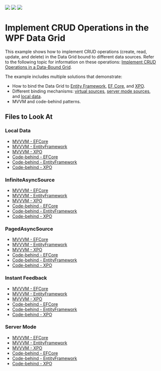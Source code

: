 <!-- default badges list -->
![](https://img.shields.io/endpoint?url=https://codecentral.devexpress.com/api/v1/VersionRange/265491908/21.2.3%2B)
[![](https://img.shields.io/badge/Open_in_DevExpress_Support_Center-FF7200?style=flat-square&logo=DevExpress&logoColor=white)](https://supportcenter.devexpress.com/ticket/details/T899930)
[![](https://img.shields.io/badge/📖_How_to_use_DevExpress_Examples-e9f6fc?style=flat-square)](https://docs.devexpress.com/GeneralInformation/403183)
<!-- default badges end -->
<!--WARNING: This file has been automatically generated. Do not change it manually.-->
# Implement CRUD Operations in the WPF Data Grid

This example shows how to implement CRUD operations (create, read, update, and delete) in the Data Grid bound to different data sources. Refer to the following topic for information on these operations: [Implement CRUD Operations in a Data-Bound Grid](https://docs.devexpress.com/WPF/401907/controls-and-libraries/data-grid/crud-operations).

The example includes multiple solutions that demonstrate:

* How to bind the Data Grid to [Entity Framework](https://docs.microsoft.com/en-us/ef/ef6/), [EF Core](https://docs.microsoft.com/en-us/ef/), and [XPO](https://docs.devexpress.com/XPO/1998/express-persistent-objects).
* Different binding mechanisms: [virtual sources](https://docs.devexpress.com/WPF/10803/controls-and-libraries/data-grid/bind-to-data/bind-to-any-data-source-with-virtual-sources), [server mode sources](https://docs.devexpress.com/WPF/6279/controls-and-libraries/data-grid/bind-to-data/server-mode-and-instant-feedback), and [local data](https://docs.devexpress.com/WPF/6090/controls-and-libraries/data-grid/bind-to-data/bind-to-local-data).
* MVVM and code-behind patterns.

## Files to Look At

### Local Data

* [MVVVM - EFCore](CS/ViewModel/EFCore/LocalData)
* [MVVVM - EntityFramework](CS/ViewModel/EntityFramework/LocalData)
* [MVVVM - XPO](CS/ViewModel/XPO/LocalData)
* [Code-behind - EFCore](CS/CodeBehind/EFCore/LocalData)
* [Code-behind - EntityFramework](CS/CodeBehind/EntityFramework/LocalData)
* [Code-behind - XPO](CS/CodeBehind/XPO/LocalData)

### InfiniteAsyncSource

* [MVVVM - EFCore](CS/ViewModel/EFCore/InfiniteAsyncSource)
* [MVVVM - EntityFramework](CS/ViewModel/EntityFramework/InfiniteAsyncSource)
* [MVVVM - XPO](CS/ViewModel/XPO/InfiniteAsyncSource)
* [Code-behind - EFCore](CS/CodeBehind/EFCore/InfiniteAsyncSource)
* [Code-behind - EntityFramework](CS/CodeBehind/EntityFramework/InfiniteAsyncSource)
* [Code-behind - XPO](CS/CodeBehind/XPO/InfiniteAsyncSource)

### PagedAsyncSource

* [MVVVM - EFCore](CS/ViewModel/EFCore/PagedAsyncSource)
* [MVVVM - EntityFramework](CS/ViewModel/EntityFramework/PagedAsyncSource)
* [MVVVM - XPO](CS/ViewModel/XPO/PagedAsyncSource)
* [Code-behind - EFCore](CS/CodeBehind/EFCore/PagedAsyncSource)
* [Code-behind - EntityFramework](CS/CodeBehind/EntityFramework/PagedAsyncSource)
* [Code-behind - XPO](CS/CodeBehind/XPO/PagedAsyncSource)

### Instant Feedback

* [MVVVM - EFCore](CS/ViewModel/EFCore/InstantFeedbackMode)
* [MVVVM - EntityFramework](CS/ViewModel/EntityFramework/InstantFeedbackMode)
* [MVVVM - XPO](CS/ViewModel/XPO/InstantFeedbackMode)
* [Code-behind - EFCore](CS/CodeBehind/EFCore/InstantFeedbackMode)
* [Code-behind - EntityFramework](CS/CodeBehind/EntityFramework/InstantFeedbackMode)
* [Code-behind - XPO](CS/CodeBehind/XPO/InstantFeedbackMode)

### Server Mode

* [MVVVM - EFCore](CS/ViewModel/EFCore/ServerMode)
* [MVVVM - EntityFramework](CS/ViewModel/EntityFramework/ServerMode)
* [MVVVM - XPO](CS/ViewModel/XPO/ServerMode)
* [Code-behind - EFCore](CS/CodeBehind/EFCore/ServerMode)
* [Code-behind - EntityFramework](CS/CodeBehind/EntityFramework/ServerMode)
* [Code-behind - XPO](CS/CodeBehind/XPO/ServerMode)
